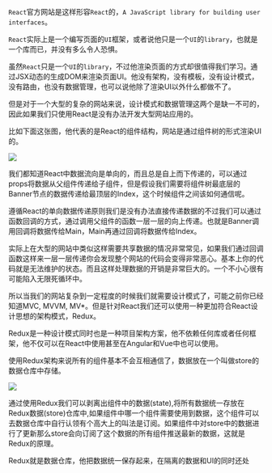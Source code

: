 ```React```官方网站是这样形容```React```的，```A JavaScript library for building user interfaces```。

```React```实际上是一个编写页面的```UI```框架，或者说他只是一个```UI```的```library```，也就是一个库而已，并没有多么令人恐惧。

虽然```React```只是一个```UI```的```library```，不过他渲染页面的方式却很值得我们学习。通过JSX动态的生成DOM来渲染页面UI。他没有架构，没有模板，没有设计模式，没有路由，也没有数据管理，也可以说他除了渲染UI以外什么都做不了。

但是对于一个大型的复杂的网站来说，设计模式和数据管理这两个是缺一不可的，因此如果我们只使用React是没有办法开发大型网站应用的。

比如下面这张图，他代表的是React的组件结构，网站是通过组件树的形式渲染UI的。

![](https://p9-juejin.byteimg.com/tos-cn-i-k3u1fbpfcp/9e97f41d04f04e2a863238cd2c7a7523~tplv-k3u1fbpfcp-watermark.image)

我们都知道React中数据流向是单向的，而且总是自上而下传递的，可以通过props将数据从父组件传递给子组件，但是假设我们需要将组件树最底层的Banner节点的数据传递给最顶层的Index，这个时候组件之间该如何通信呢。

遵循React的单向数据传递原则我们是没有办法直接传递数据的不过我们可以通过函数回调的方式，通过调用父组件的函数一层一层的向上传递。也就是Banner调用回调将数据传给Main，Main再通过回调将数据传给Index。

实际上在大型的网站中类似这样需要共享数据的情况非常常见，如果我们通过回调函数这样来一层一层传递你会发现整个网站的代码会变得非常恶心。基本上你的代码就是无法维护的状态。而且这样处理数据的开销是非常巨大的。一个不小心很有可能陷入无限死循环中。

所以当我们的网站复杂到一定程度的时候我们就需要设计模式了，可能之前你已经知道MVC, MVVM, MV*。但是针对React我们还可以使用一种更加符合React设计思想的架构模式，Redux。

Redux是一种设计模式同时也是一种项目架构方案，他不依赖任何库或者任何框架，他不仅可以在React中使用甚至在Angular和Vue中也可以使用。

使用Redux架构来说所有的组件基本不会互相通信了，数据放在一个叫做store的数据仓库中存储。

![](https://p9-juejin.byteimg.com/tos-cn-i-k3u1fbpfcp/284e30439e644619832e0736bbc3812a~tplv-k3u1fbpfcp-watermark.image)

通过使用Redux我们可以剥离出组件中的数据(state),将所有数据统一存放在Redux数据(store)仓库中,如果组件中哪一个组件需要使用到数据，这个组件可以去数据仓库中自行认领有个高大上的叫法是订阅。如果组件中对store中的数据进行了更新那么store会向订阅了这个数据的所有组件推送最新的数据，这就是Redux的原理。

Redux就是数据仓库，他把数据统一保存起来，在隔离的数据和UI的同时还处
